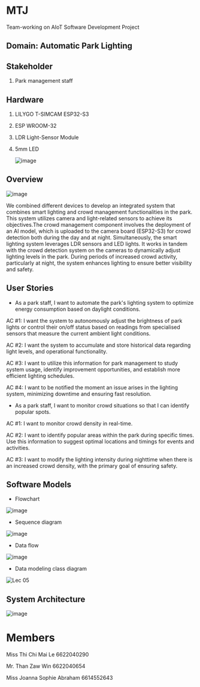 # MTJ
Team-working on AIoT Software Development Project

## Domain: Automatic Park Lighting 
## Stakeholder
1.  Park management staff

## Hardware
1. LILYGO T-SIMCAM ESP32-S3
2. ESP WROOM-32
3. LDR Light-Sensor Module
4. 5mm LED
   
   ![image](https://github.com/CHIMAI-A/MTJ/assets/146721485/22e59ff4-84b8-48f0-b5d1-8182098f0f84)


## Overview

![image](https://github.com/CHIMAI-A/MTJ/assets/146721485/fba05932-e8b7-4106-9ef3-fd1b6f6f6eeb)

We combined different devices to develop an integrated system that combines smart lighting and crowd management functionalities in the park. This system utilizes camera and light-related sensors to achieve its objectives.The crowd management component involves the deployment of an AI model, which is uploaded to the camera board (ESP32-S3) for crowd detection both during the day and at night.
Simultaneously, the smart lighting system leverages LDR sensors and LED lights. It works in tandem with the crowd detection system on the cameras to dynamically adjust lighting levels in the park. During periods of increased crowd activity, particularly at night, the system enhances lighting to ensure better visibility and safety.

   
## User Stories

- As a park staff, I want to automate the park's lighting system to optimize energy consumption based on daylight conditions.

AC #1: I want the system to autonomously adjust the brightness of park lights or control their on/off status based on readings from specialised sensors that measure the current ambient light conditions.

AC #2: I want the system to accumulate and store historical data regarding light levels, and operational functionality.

AC #3: I want to utilize this information for park management to study system usage, identify improvement opportunities, and establish more efficient lighting schedules.

AC #4: I want to be notified the moment an issue arises in the lighting system, minimizing downtime and ensuring fast resolution.

- As a park staff, I want to monitor crowd situations so that I can identify popular spots.

AC #1: I want to monitor crowd density in real-time.

AC #2: I want to identify popular areas within the park during specific times. Use this information to suggest optimal locations and timings for events and activities.

AC #3: I want to modify the lighting intensity during nighttime when there is an increased crowd density, with the primary goal of ensuring safety.


## Software Models

- Flowchart
  
![image](https://github.com/CHIMAI-A/MTJ/assets/146721485/3b3c5f75-3d79-40e5-8893-2ca0cb19aba4)


- Sequence diagram

![image](https://github.com/CHIMAI-A/MTJ/assets/64695311/abd5858f-9554-40e8-b7db-47d11825e389)

- Data flow

![image](https://github.com/CHIMAI-A/MTJ/assets/146721485/c53d161e-c751-42a9-b1e8-e8f928852025)

- Data modeling  class diagram

![Lec 05](https://github.com/CHIMAI-A/MTJ/assets/64695311/0abe512b-a569-4724-96e0-c271781d8026)



## System Architecture

![image](https://github.com/CHIMAI-A/MTJ/assets/156741445/eb650d41-c1c2-4588-9dbb-1295697e9043)


# Members
Miss Thi Chi Mai Le 6622040290

Mr.  Than Zaw Win 6622040654

Miss Joanna Sophie Abraham 6614552643
